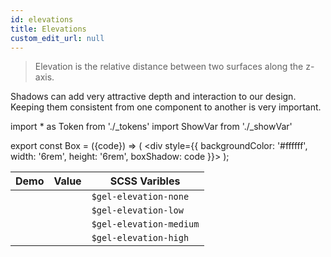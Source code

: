 ```yaml
---
id: elevations
title: Elevations
custom_edit_url: null
---
```


>Elevation is the relative distance between two surfaces along the z-axis.
     
Shadows can add very attractive depth and interaction to our design. Keeping them consistent from one component to another is very important. 

import * as Token from './_tokens'
import ShowVar from './_showVar'

export const Box = ({code}) => ( <div style={{
    backgroundColor: '#ffffff',
    width: '6rem',
    height: '6rem',
    boxShadow: code
  }}></div> );

| Demo | Value | SCSS Varibles 
|---|---|---|
| <Box code={Token.ElevationNone} /> | <ShowVar code={Token.ElevationNone} />  | `$gel-elevation-none`
| <Box code={Token.ElevationLow} /> | <ShowVar code={Token.ElevationLow} /> | `$gel-elevation-low`
| <Box code={Token.ElevationMedium} /> | <ShowVar code={Token.ElevationMedium} /> | `$gel-elevation-medium`
| <Box code={Token.ElevationHigh} /> | <ShowVar code={Token.ElevationHigh} /> | `$gel-elevation-high`
